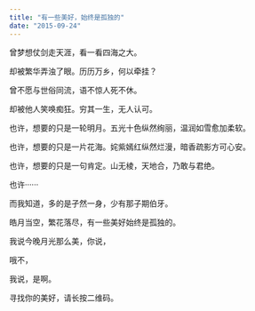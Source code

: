 ```yaml
---
title: "有一些美好，始终是孤独的"
date: "2015-09-24"
---
```


曾梦想仗剑走天涯，看一看四海之大。  

却被繁华弄浊了眼。历历万乡，何以牵挂？

  

曾不愿与世俗同流，语不惊人死不休。

却被他人笑唤痴狂。穷其一生，无人认可。

  

也许，想要的只是一轮明月。五光十色纵然绚丽，温润如雪愈加柔软。  

  

也许，想要的只是一片花海。姹紫嫣红纵然烂漫，暗香疏影方可心安。

  

也许，想要的只是一句肯定。山无棱，天地合，乃敢与君绝。  

  

也许······

而我知道，多的是孑然一身，少有那子期伯牙。

皓月当空，繁花落尽，有一些美好始终是孤独的。

  

我说今晚月光那么美，你说，

哦不，

我说，是啊。

寻找你的美好，请长按二维码。
